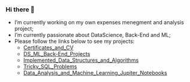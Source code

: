 ### Hi there 👋


- I’m currently working on my own expenses menegment and analysis project;
- I’m currently passionate about DataScience, Back-End and ML;
- Please follow the links below to see my projects:
   - [Certificates_and_CV](https://github.com/CERTIFICATES-CV/CV_CERTIFICATES)
   - [DS_ML_Back-End_Projects](https://github.com/ML-DS-PROJECTS)
   - [Implemented_Data_Structures_and_Algorithms](https://github.com/DATA-STRUCTURES-PROJECTS)
   - [Tricky_SQL_Problems](https://github.com/TRICKY-SQL-PROBLEMS)
   - [Data_Analysis_and_Machine_Learning_Jupiter_Notebooks](https://github.com/DATA-ANALYSIS-NOTEBOOKS)
